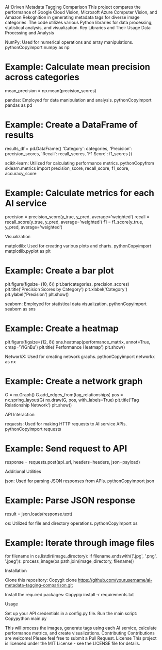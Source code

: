AI-Driven Metadata Tagging Comparison
This project compares the performance of Google Cloud Vision, Microsoft Azure Computer Vision, and Amazon Rekognition in generating metadata tags for diverse image categories. The code utilizes various Python libraries for data processing, statistical analysis, and visualization.
Key Libraries and Their Usage
Data Processing and Analysis

NumPy: Used for numerical operations and array manipulations.
pythonCopyimport numpy as np

# Example: Calculate mean precision across categories
mean_precision = np.mean(precision_scores)

pandas: Employed for data manipulation and analysis.
pythonCopyimport pandas as pd

# Example: Create a DataFrame of results
results_df = pd.DataFrame({
    'Category': categories,
    'Precision': precision_scores,
    'Recall': recall_scores,
    'F1 Score': f1_scores
})

scikit-learn: Utilized for calculating performance metrics.
pythonCopyfrom sklearn.metrics import precision_score, recall_score, f1_score, accuracy_score

# Example: Calculate metrics for each AI service
precision = precision_score(y_true, y_pred, average='weighted')
recall = recall_score(y_true, y_pred, average='weighted')
f1 = f1_score(y_true, y_pred, average='weighted')


Visualization

matplotlib: Used for creating various plots and charts.
pythonCopyimport matplotlib.pyplot as plt

# Example: Create a bar plot
plt.figure(figsize=(10, 6))
plt.bar(categories, precision_scores)
plt.title('Precision Scores by Category')
plt.xlabel('Category')
plt.ylabel('Precision')
plt.show()

seaborn: Employed for statistical data visualization.
pythonCopyimport seaborn as sns

# Example: Create a heatmap
plt.figure(figsize=(12, 8))
sns.heatmap(performance_matrix, annot=True, cmap='YlGnBu')
plt.title('Performance Heatmap')
plt.show()

NetworkX: Used for creating network graphs.
pythonCopyimport networkx as nx

# Example: Create a network graph
G = nx.Graph()
G.add_edges_from(tag_relationships)
pos = nx.spring_layout(G)
nx.draw(G, pos, with_labels=True)
plt.title('Tag Relationship Network')
plt.show()


API Interaction

requests: Used for making HTTP requests to AI service APIs.
pythonCopyimport requests

# Example: Send request to API
response = requests.post(api_url, headers=headers, json=payload)


Additional Utilities

json: Used for parsing JSON responses from APIs.
pythonCopyimport json

# Example: Parse JSON response
result = json.loads(response.text)

os: Utilized for file and directory operations.
pythonCopyimport os

# Example: Iterate through image files
for filename in os.listdir(image_directory):
    if filename.endswith(('.jpg', '.png', '.jpeg')):
        process_image(os.path.join(image_directory, filename))


Installation

Clone this repository:
Copygit clone https://github.com/yourusername/ai-metadata-tagging-comparison.git

Install the required packages:
Copypip install -r requirements.txt


Usage

Set up your API credentials in a config.py file.
Run the main script:
Copypython main.py


This will process the images, generate tags using each AI service, calculate performance metrics, and create visualizations.
Contributing
Contributions are welcome! Please feel free to submit a Pull Request.
License
This project is licensed under the MIT License - see the LICENSE file for details.
